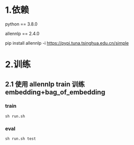 # 1.依赖 
python == 3.8.0

allennlp == 2.4.0

pip install allennlp -i https://pypi.tuna.tsinghua.edu.cn/simple

# 2.训练

## 2.1 使用 allennlp train 训练 embedding+bag_of_embedding

### train
```buildoutcfg
sh run.sh 
```
### eval
```buildoutcfg
sh run.sh test
```
